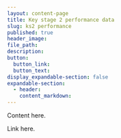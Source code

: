 ```yaml
---
layout: content-page
title: Key stage 2 performance data
slug: ks2 performance
published: true
header_image:
file_path:
description:
button:
  button_link:
  button_text:
display_expandable-section: false
expandable-section:
  - header:
    content_markdown:
---
```


Content here.

Link here.